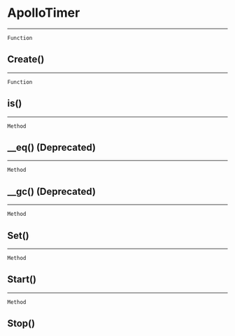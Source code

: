 ApolloTimer
===========

------------------------------------------------------------------------

`Function`

Create()
--------

------------------------------------------------------------------------

`Function`

is()
----

------------------------------------------------------------------------

`Method`

\_\_eq() (Deprecated)
---------------------

------------------------------------------------------------------------

`Method`

\_\_gc() (Deprecated)
---------------------

------------------------------------------------------------------------

`Method`

Set()
-----

------------------------------------------------------------------------

`Method`

Start()
-------

------------------------------------------------------------------------

`Method`

Stop()
------
